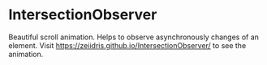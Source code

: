 # IntersectionObserver
Beautiful scroll animation. 
Helps to observe asynchronously changes of an element. 
Visit https://zeiidris.github.io/IntersectionObserver/ to see the animation.
